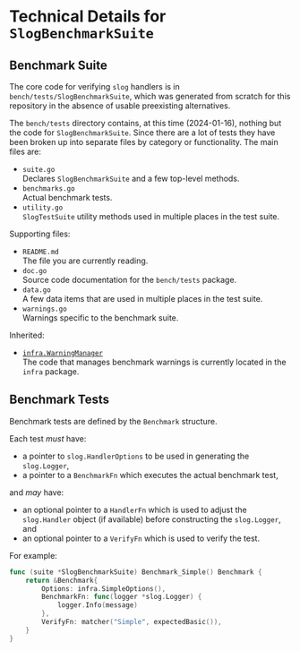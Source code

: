 # Technical Details for `SlogBenchmarkSuite`

## Benchmark Suite

The core code for verifying `slog` handlers is in `bench/tests/SlogBenchmarkSuite`,
which was generated from scratch for this repository in the absence of usable preexisting alternatives.

The `bench/tests` directory contains, at this time (2024-01-16),
nothing but the code for `SlogBenchmarkSuite`.
Since there are a lot of tests they have been broken up into separate files
by category or functionality.
The main files are:

* `suite.go`  
  Declares `SlogBenchmarkSuite` and a few top-level methods.
* `benchmarks.go`  
  Actual benchmark tests.
* `utility.go`  
  `SlogTestSuite` utility methods used in multiple places in the test suite.

Supporting files:

* `README.md`  
  The file you are currently reading.
* `doc.go`  
  Source code documentation for the `bench/tests` package.
* `data.go`  
  A few data items that are used in multiple places in the test suite.
* `warnings.go`  
  Warnings specific to the benchmark suite.

Inherited:

* [`infra.WarningManager`](https://github.com/madkins23/go-slog/blob/main/infra/warnings.go)  
  The code that manages benchmark warnings is currently located in the `infra` package.

## Benchmark Tests

Benchmark tests are defined by the `Benchmark` structure.

Each test _must_ have:
* a pointer to `slog.HandlerOptions` to be used in generating the `slog.Logger`,
* a pointer to a `BenchmarkFn` which executes the actual benchmark test,

and _may_ have:
* an optional pointer to a `HandlerFn` which is used to adjust
  the `slog.Handler` object (if available) before constructing the `slog.Logger`, and
* an optional pointer to a `VerifyFn` which is used to verify the test.

For example:

```Go
func (suite *SlogBenchmarkSuite) Benchmark_Simple() Benchmark {
    return &Benchmark{
        Options: infra.SimpleOptions(),
        BenchmarkFn: func(logger *slog.Logger) {
            logger.Info(message)
        },
        VerifyFn: matcher("Simple", expectedBasic()),
    }
}
```

